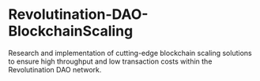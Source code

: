 # Revolutination-DAO-BlockchainScaling
Research and implementation of cutting-edge blockchain scaling solutions to ensure high throughput and low transaction costs within the Revolutination DAO network.
